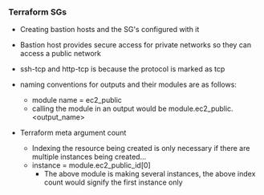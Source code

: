 ### Terraform SGs

* Creating bastion hosts and the SG's configured with it
* Bastion host provides secure access for private networks so they can access a public network
* ssh-tcp and http-tcp is because the protocol is marked as tcp


* naming conventions for outputs and their modules are as follows:
  * module name = ec2_public
  * calling the module in an output would be module.ec2_public.<output_name>

* Terraform meta argument count
  * Indexing the resource being created is only necessary if there are multiple instances being created...
  * instance = module.ec2_public_id[0]
    * The above module is making several instances, the above index count would signify the first instance only